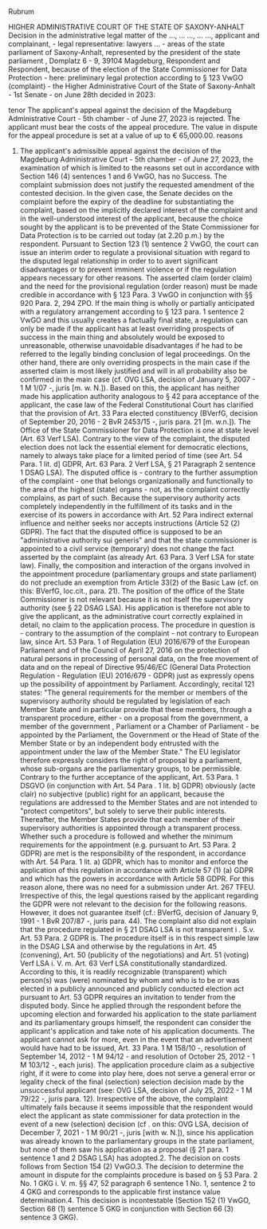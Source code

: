 Rubrum

HIGHER ADMINISTRATIVE COURT OF THE STATE OF SAXONY-ANHALT Decision in the administrative legal matter of the ..., ... ..., ... ..., applicant and complainant, - legal representative: lawyers ... - areas of the state parliament of Saxony-Anhalt, represented by the president of the state parliament , Domplatz 6 - 9, 39104 Magdeburg, Respondent and Respondent, because of the election of the State Commissioner for Data Protection - here: preliminary legal protection according to § 123 VwGO (complaint) - the Higher Administrative Court of the State of Saxony-Anhalt - 1st Senate - on June 28th decided in 2023:

tenor
The applicant's appeal against the decision of the Magdeburg Administrative Court - 5th chamber - of June 27, 2023 is rejected. The applicant must bear the costs of the appeal procedure. The value in dispute for the appeal procedure is set at a value of up to € 65,000.00.
reasons
1. The applicant's admissible appeal against the decision of the Magdeburg Administrative Court - 5th chamber - of June 27, 2023, the examination of which is limited to the reasons set out in accordance with Section 146 (4) sentences 1 and 6 VwGO, has no Success. The complaint submission does not justify the requested amendment of the contested decision. In the given case, the Senate decides on the complaint before the expiry of the deadline for substantiating the complaint, based on the implicitly declared interest of the complaint and in the well-understood interest of the applicant, because the choice sought by the applicant is to be prevented of the State Commissioner for Data Protection is to be carried out today (at 2.20 p.m.) by the respondent. Pursuant to Section 123 (1) sentence 2 VwGO, the court can issue an interim order to regulate a provisional situation with regard to the disputed legal relationship in order to to avert significant disadvantages or to prevent imminent violence or if the regulation appears necessary for other reasons. The asserted claim (order claim) and the need for the provisional regulation (order reason) must be made credible in accordance with § 123 Para. 3 VwGO in conjunction with §§ 920 Para. 2, 294 ZPO. If the main thing is wholly or partially anticipated with a regulatory arrangement according to § 123 para. 1 sentence 2 VwGO and this usually creates a factually final state, a regulation can only be made if the applicant has at least overriding prospects of success in the main thing and absolutely would be exposed to unreasonable, otherwise unavoidable disadvantages if he had to be referred to the legally binding conclusion of legal proceedings. On the other hand, there are only overriding prospects in the main case if the asserted claim is most likely justified and will in all probability also be confirmed in the main case (cf. OVG LSA, decision of January 5, 2007 - 1 M 1/07 -, juris \[m. w. N.\]). Based on this, the applicant has neither made his application authority analogous to § 42 para acceptance of the applicant, the case law of the Federal Constitutional Court has clarified that the provision of Art. 33 Para elected constituency (BVerfG, decision of September 20, 2016 - 2 BvR 2453/15 -, juris para. 21 \[m. w.n.\]). The Office of the State Commissioner for Data Protection is one at state level (Art. 63 Verf LSA). Contrary to the view of the complaint, the disputed election does not lack the essential element for democratic elections, namely to always take place for a limited period of time (see Art. 54 Para. 1 lit. d\] GDPR, Art. 63 Para. 2 Verf LSA, § 21 Paragraph 2 sentence 1 DSAG LSA). The disputed office is - contrary to the further assumption of the complaint - one that belongs organizationally and functionally to the area of the highest (state) organs - not, as the complaint correctly complains, as part of such. Because the supervisory authority acts completely independently in the fulfillment of its tasks and in the exercise of its powers in accordance with Art. 52 Para indirect external influence and neither seeks nor accepts instructions (Article 52 (2) GDPR). The fact that the disputed office is supposed to be an "administrative authority sui generis" and that the state commissioner is appointed to a civil service (temporary) does not change the fact asserted by the complaint (as already Art. 63 Para. 3 Verf LSA for state law). Finally, the composition and interaction of the organs involved in the appointment procedure (parliamentary groups and state parliament) do not preclude an exemption from Article 33(2) of the Basic Law (cf. on this: BVerfG, loc.cit., para. 21). The position of the office of the State Commissioner is not relevant because it is not itself the supervisory authority (see § 22 DSAG LSA). His application is therefore not able to give the applicant, as the administrative court correctly explained in detail, no claim to the application process. The procedure in question is - contrary to the assumption of the complaint - not contrary to European law, since Art. 53 Para. 1 of Regulation (EU) 2016/679 of the European Parliament and of the Council of April 27, 2016 on the protection of natural persons in processing of personal data, on the free movement of data and on the repeal of Directive 95/46/EC (General Data Protection Regulation - Regulation (EU) 2016/679 - GDPR) just as expressly opens up the possibility of appointment by Parliament. Accordingly, recital 121 states: "The general requirements for the member or members of the supervisory authority should be regulated by legislation of each Member State and in particular provide that these members, through a transparent procedure, either - on a proposal from the government, a member of the government , Parliament or a Chamber of Parliament - be appointed by the Parliament, the Government or the Head of State of the Member State or by an independent body entrusted with the appointment under the law of the Member State." The EU legislator therefore expressly considers the right of proposal by a parliament, whose sub-organs are the parliamentary groups, to be permissible. Contrary to the further acceptance of the applicant, Art. 53 Para. 1 DSGVO (in conjunction with Art. 54 Para . 1 lit. b\] GDPR) obviously (acte clair) no subjective (public) right for an applicant, because the regulations are addressed to the Member States and are not intended to "protect competitors", but solely to serve their public interests. Thereafter, the Member States provide that each member of their supervisory authorities is appointed through a transparent process. Whether such a procedure is followed and whether the minimum requirements for the appointment (e.g. pursuant to Art. 53 Para. 2 GDPR) are met is the responsibility of the respondent, in accordance with Art. 54 Para. 1 lit. a) GDPR, which has to monitor and enforce the application of this regulation in accordance with Article 57 (1) (a) GDPR and which has the powers in accordance with Article 58 GDPR. For this reason alone, there was no need for a submission under Art. 267 TFEU. Irrespective of this, the legal questions raised by the applicant regarding the GDPR were not relevant to the decision for the following reasons. However, it does not guarantee itself (cf.: BVerfG, decision of January 9, 1991 - 1 BvR 207/87 -, juris para. 44). The complaint also did not explain that the procedure regulated in § 21 DSAG LSA is not transparent i . S.v. Art. 53 Para. 2 GDPR is. The procedure itself is in this respect simple law in the DSAG LSA and otherwise by the regulations in Art. 45 (convening), Art. 50 (publicity of the negotiations) and Art. 51 (voting) Verf LSA i. V. m. Art. 63 Verf LSA constitutionally standardized. According to this, it is readily recognizable (transparent) which person(s) was (were) nominated by whom and who is to be or was elected in a publicly announced and publicly conducted election act pursuant to Art. 53 GDPR requires an invitation to tender from the disputed body. Since he applied through the respondent before the upcoming election and forwarded his application to the state parliament and its parliamentary groups himself, the respondent can consider the applicant's application and take note of his application documents. The applicant cannot ask for more, even in the event that an advertisement would have had to be issued, Art. 33 Para. 1 M 158/10 -, resolution of September 14, 2012 - 1 M 94/12 - and resolution of October 25, 2012 - 1 M 103/12 -, each juris). The application procedure claim as a subjective right, if it were to come into play here, does not serve a general error or legality check of the final (selection) selection decision made by the unsuccessful applicant (see: OVG LSA, decision of July 25, 2022 - 1 M 79/22 -, juris para. 12). Irrespective of the above, the complaint ultimately fails because it seems impossible that the respondent would elect the applicant as state commissioner for data protection in the event of a new (selection) decision (cf . on this: OVG LSA, decision of December 7, 2021 - 1 M 90/21 -, juris \[with w. N.\]), since his application was already known to the parliamentary groups in the state parliament, but none of them saw his application as a proposal (§ 21 para. 1 sentence 1 and 2 DSAG LSA) has adopted.2. The decision on costs follows from Section 154 (2) VwGO.3. The decision to determine the amount in dispute for the complaints procedure is based on § 53 Para. 2 No. 1 GKG i. V. m. §§ 47, 52 paragraph 6 sentence 1 No. 1, sentence 2 to 4 GKG and corresponds to the applicable first instance value determination.4. This decision is incontestable (Section 152 (1) VwGO, Section 68 (1) sentence 5 GKG in conjunction with Section 66 (3) sentence 3 GKG).

